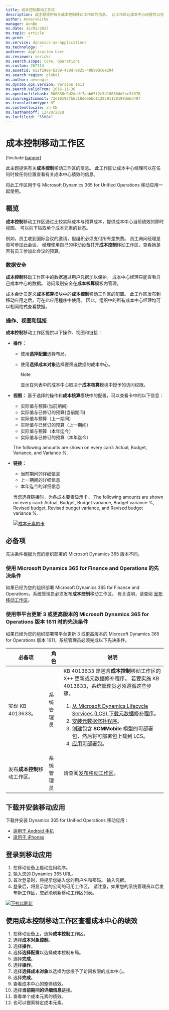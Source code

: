 ```yaml
---
title: 成本控制移动工作区
description: 此主题提供有关成本控制移动工作区的信息。 此工作区让成本中心经理可以在任何时候任何位置查看有关成本中心绩效的信息。
author: AndersGirke
manager: AnnBe
ms.date: 12/01/2017
ms.topic: article
ms.prod: ''
ms.service: dynamics-ax-applications
ms.technology: ''
audience: Application User
ms.reviewer: sericks
ms.search.scope: Core, Operations
ms.custom: 267114
ms.assetid: 612f2988-b2b9-420d-9825-40b99dc0e204
ms.search.region: global
ms.author: aevengir
ms.dyn365.ops.version: Version 1611
ms.search.validFrom: 2016-11-30
ms.openlocfilehash: 506838e9d2dddf7aab65f2c5d18630dd2ec9f876
ms.sourcegitcommit: 73e10192fb6318dee5bb1129591120199de6a487
ms.translationtype: HT
ms.contentlocale: zh-CN
ms.lasthandoff: 12/20/2018
ms.locfileid: "55004"
---
```

# <a name="cost-controlling-mobile-workspace"></a>成本控制移动工作区

[!include [banner](../includes/banner.md)]

此主题提供有关**成本控制**移动工作区的信息。 此工作区让成本中心经理可以在任何时候任何位置查看有关成本中心绩效的信息。

将此工作区用于与 Microsoft Dynamics 365 for Unified Operations 移动应用一起使用。

## <a name="overview"></a>概览
**成本控制**移动工作区通过比较实际成本与预算成本，提供成本中心当前绩效的即时视图。 可以向下钻取单个成本元素的状态。

例如，员工收到国际会议的邀请，但组织必须支付所有差旅费。 员工询问经理是否可参加此会议。 经理使用自己的移动设备打开**成本控制**移动工作区，查看她是否有员工参加此会议的预算。

### <a name="data-security"></a>数据安全
**成本控制**移动工作区中的数据通过用户凭据加以保护。 成本中心经理只能查看自己成本中心的数据。 访问级别安全在**成本核算**模板内管理。

成本会计员定义**成本核算**模块中的**成本控制**移动工作区的配置。 此工作区发布到移动应用之后，可在此应用程序中使用。 因此，组织中的所有成本中心经理均可以相同格式查看数据。

### <a name="actions-views-and-links"></a>操作、视图和链接
**成本控制**移动工作区提供以下操作、视图和链接：

-   **操作：**

    -   使用**选择配置**选择布局。
    -   使用**选择成本对象**选择要筛选数据的成本中心。
    
        > [!NOTE]
        > 显示在列表中的成本中心取决于**成本核算**模块中授予的访问权限。

-   **视图：** 基于选择的操作和**成本核算**模块中的配置，可以查看卡中的以下信息：

    -   实际值与预算(当前期间)
    -   实际值与已修订的预算(当前期间)
    -   实际值与预算（上一期间）
    -   实际值与已修订的预算（上一期间）
    -   实际值与预算（本年迄今）
    -   实际值与已修订的预算（本年迄今）

    The following amounts are shown on every card: Actual, Budget, Variance, and Variance %.

-   **链接：**

    -   当前期间的详细信息
    -   上一期间的详细信息
    -   本年迄今的详细信息

    当您选择链接时，为各成本要素显示卡。 The following amounts are shown on every card: Actual, Budget, Budget variance, Budget variance %, Revised budget, Revised budget variance, and Revised budget variance %.
    
    [![成本元素的卡](./media/Cost-controlling.png)](./media/Cost-controlling.png)

## <a name="prerequisites"></a>必备项
先决条件根据为您的组织部署的 Microsoft Dynamics 365 版本不同。

### <a name="prerequisites-if-you-use-microsoft-dynamics-365-for-finance-and-operations"></a>使用 Microsoft Dynamics 365 for Finance and Operations 的先决条件
如果已经为您的组织部署 Microsoft Dynamics 365 for Finance and Operations，系统管理员必须发布**成本控制**移动工作区。 有关说明，请查阅 [发布移动工作区](../../dev-itpro/mobile-apps/publish-mobile-workspace.md)。

### <a name="prerequisites-if-you-use-microsoft-dynamics-365-for-operations-version-1611-with-platform-update-3-or-later"></a>使用带平台更新 3 或更高版本的 Microsoft Dynamics 365 for Operations 版本 1611 时的先决条件
如果已经为您的组织部署带平台更新 3 或更高版本的 Microsoft Dynamics 365 for Operations 版本 1611，系统管理员必须完成以下先决条件。

<table>
<thead>
<tr class="header">
<th>必备项</th>
<th>角色</th>
<th>说明</th>
</tr>
</thead>
<tbody>
<tr class="odd">
<td>实现 KB 4013633。</td>
<td>系统管理员</td>

<td>KB 4013633 是包含<strong>成本控制</strong>移动工作区的 X++ 更新或元数据修补程序。 若要实施 KB 4013633，系统管理员必须遵循这些步骤。
<ol>
<li><a href="../../dev-itpro/migration-upgrade/download-hotfix-lcs.md">从 Microsoft Dynamics Lifecycle Services (LCS) 下载元数据修补程序</a>。</li>
<li><a href="../../dev-itpro/migration-upgrade/install-metadata-hotfix-package.md">安装元数据修补程序</a>。</li>
<li><a href="../../dev-itpro/deployment/create-apply-deployable-package.md">创建</a>包含 <strong>SCMMobile</strong> 模型的可部署包，然后将可部署包上载到 LCS。</li>
<li><a href="../../dev-itpro/deployment/apply-deployable-package-system.md">应用可部署包</a>。</li>

</ol></td>
</tr>
<tr class="even">
<td>发布<strong>成本控制</strong>移动工作区。</td>
<td>系统管理员</td>
<td>请查阅<a href="../../dev-itpro/mobile-apps/publish-mobile-workspace.md">发布移动工作区</a>。</td>
</tr>
</tbody>
</table>


## <a name="download-and-install-the-mobile-app"></a>下载并安装移动应用
下载并安装 Dynamics 365 for Unified Operations 移动应用：

-   [适用于 Android 手机](https://go.microsoft.com/fwlink/?linkid=850662)
-   [适用于 iPhones](https://go.microsoft.com/fwlink/?linkid=850663)

## <a name="sign-in-to-the-mobile-app"></a>登录到移动应用

1.  在移动设备上启动应用程序。
2.  输入您的 Dynamics 365 URL。
3.  首次登录时，将提示您输入您的用户名和密码。 输入凭据。
4.  登录后，将显示您的公司的可用工作区。 请注意，如果您的系统管理员以后发布新工作区，您必须刷新移动工作区列表。

[![下拉以刷新](./media/pull-to-refresh-list-of-workspaces-183x300.png)](./media/pull-to-refresh-list-of-workspaces.png)

## <a name="view-the-performance-of-your-cost-center-by-using-the-cost-controlling-mobile-workspace"></a>使用成本控制移动工作区查看成本中心的绩效

1.  在移动设备上，选择**成本控制**工作区。
2.  选择**成本对象控制**。
3.  选择**操作**。
4.  选择**选择配置**以选择成本控制布局。
5.  选择**完成**。
6.  选择**操作**。
7.  选择**选择成本对象**以选择为您授予了访问权限的成本中心。
8.  选择**完成**。
9.  查看成本中心的整体绩效。
10. 选择**当前期间的详细信息**链接。
11. 查看单个成本元素的绩效。
12. 也可以搜索特定成本元素。

